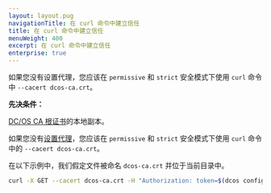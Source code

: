 ```yaml
---
layout: layout.pug
navigationTitle: 在 curl 命令中建立信任
title: 在 curl 命令中建立信任
menuWeight: 400
excerpt: 在 curl 命令中建立信任
enterprise: true
---
```


如果您没有设置代理，您应该在 `permissive` 和 `strict` 安全模式下使用 `curl` 命令中 `--cacert dcos-ca.crt`。

**先决条件：**

[DC/OS CA 根证书](/mesosphere/dcos/cn/1.11/security/ent/tls-ssl/get-cert/)的本地副本。

如果您没有[设置代理](/mesosphere/dcos/cn/1.11/security/ent/tls-ssl/haproxy-adminrouter/)，您应该在 `permissive` 和 `strict` 安全模式下使用 `curl` 命令中的 `--cacert dcos-ca.crt`。

在以下示例中，我们假定文件被命名 `dcos-ca.crt` 并位于当前目录中。

```bash
curl -X GET --cacert dcos-ca.crt -H "Authorization: token=$(dcos config show core.dcos_acs_token)" $(dcos config show core.dcos_url)/acs/api/v1/users
```
